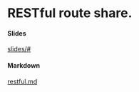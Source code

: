 RESTful route share.
===========

#### Slides
[slides/#](https://zw963.github.io/restful_share/slides/#/1)
#### Markdown
[restful.md](https://github.com/zw963/restful_share/blob/master/slides/contents/restful.md)
